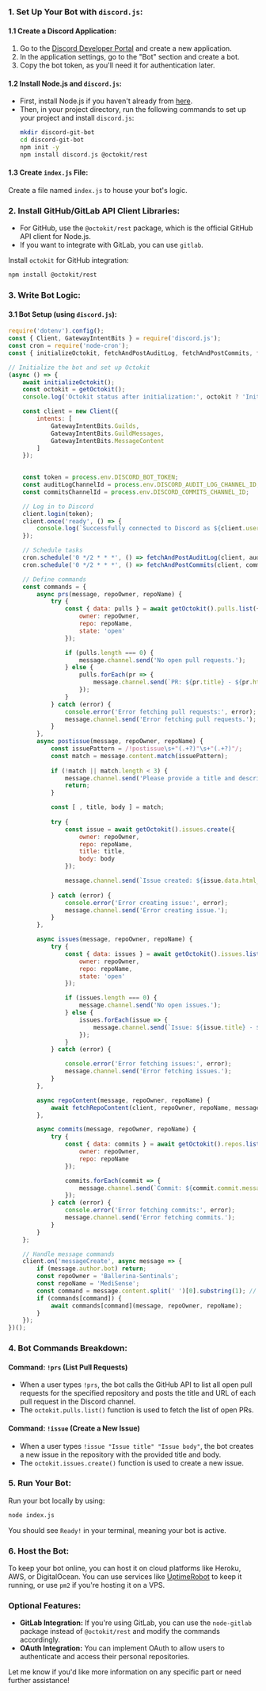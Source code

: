 
### 1. Set Up Your Bot with `discord.js`:

#### 1.1 Create a Discord Application:
1. Go to the [Discord Developer Portal](https://discord.com/developers/applications) and create a new application.
2. In the application settings, go to the "Bot" section and create a bot.
3. Copy the bot token, as you'll need it for authentication later.

#### 1.2 Install Node.js and `discord.js`:
- First, install Node.js if you haven't already from [here](https://nodejs.org/en/).
- Then, in your project directory, run the following commands to set up your project and install `discord.js`:
  ```bash
  mkdir discord-git-bot
  cd discord-git-bot
  npm init -y
  npm install discord.js @octokit/rest
  ```

#### 1.3 Create `index.js` File:
Create a file named `index.js` to house your bot's logic.

### 2. Install GitHub/GitLab API Client Libraries:
   - For GitHub, use the `@octokit/rest` package, which is the official GitHub API client for Node.js.
   - If you want to integrate with GitLab, you can use `gitlab`.

   Install `octokit` for GitHub integration:
   ```bash
   npm install @octokit/rest
   ```

### **3. Write Bot Logic:**

#### 3.1 Bot Setup (using `discord.js`):

```javascript
require('dotenv').config();
const { Client, GatewayIntentBits } = require('discord.js');
const cron = require('node-cron');
const { initializeOctokit, fetchAndPostAuditLog, fetchAndPostCommits, fetchRepoContent, getOctokit } = require('./services');

// Initialize the bot and set up Octokit
(async () => {
    await initializeOctokit();
    const octokit = getOctokit();
    console.log('Octokit status after initialization:', octokit ? 'Initialized' : 'Not initialized');

    const client = new Client({
        intents: [
            GatewayIntentBits.Guilds,
            GatewayIntentBits.GuildMessages,
            GatewayIntentBits.MessageContent
        ]
    });

  
    const token = process.env.DISCORD_BOT_TOKEN;
    const auditLogChannelId = process.env.DISCORD_AUDIT_LOG_CHANNEL_ID;
    const commitsChannelId = process.env.DISCORD_COMMITS_CHANNEL_ID;

    // Log in to Discord
    client.login(token);
    client.once('ready', () => {
        console.log(`Successfully connected to Discord as ${client.user.tag}.`);
    });

    // Schedule tasks
    cron.schedule('0 */2 * * *', () => fetchAndPostAuditLog(client, auditLogChannelId));
    cron.schedule('0 */2 * * *', () => fetchAndPostCommits(client, commitsChannelId));

    // Define commands
    const commands = {
        async prs(message, repoOwner, repoName) {
            try {
                const { data: pulls } = await getOctokit().pulls.list({
                    owner: repoOwner,
                    repo: repoName,
                    state: 'open'
                });

                if (pulls.length === 0) {
                    message.channel.send('No open pull requests.');
                } else {
                    pulls.forEach(pr => {
                        message.channel.send(`PR: ${pr.title} - ${pr.html_url}`);
                    });
                }
            } catch (error) {
                console.error('Error fetching pull requests:', error);
                message.channel.send('Error fetching pull requests.');
            }
        },
        async postissue(message, repoOwner, repoName) {
            const issuePattern = /!postissue\s+"(.+?)"\s+"(.+?)"/;
            const match = message.content.match(issuePattern);
            
            if (!match || match.length < 3) {
                message.channel.send('Please provide a title and description like this: `!postissue "Title" "Description"`');
                return;
            }

            const [ , title, body ] = match;
            
            try {
                const issue = await getOctokit().issues.create({
                    owner: repoOwner,
                    repo: repoName,
                    title: title,
                    body: body
                });

                message.channel.send(`Issue created: ${issue.data.html_url}`);
                
            } catch (error) {
                console.error('Error creating issue:', error);
                message.channel.send('Error creating issue.');
            }
        },

        async issues(message, repoOwner, repoName) {
            try {
                const { data: issues } = await getOctokit().issues.listForRepo({
                    owner: repoOwner,
                    repo: repoName,
                    state: 'open'
                });

                if (issues.length === 0) {
                    message.channel.send('No open issues.');
                } else {
                    issues.forEach(issue => {
                        message.channel.send(`Issue: ${issue.title} - ${issue.html_url}`);
                    });
                }
            } catch (error) {

                console.error('Error fetching issues:', error);
                message.channel.send('Error fetching issues.');
            }
        },

        async repoContent(message, repoOwner, repoName) {
            await fetchRepoContent(client, repoOwner, repoName, message.channel);
        },

        async commits(message, repoOwner, repoName) {
            try {
                const { data: commits } = await getOctokit().repos.listCommits({
                    owner: repoOwner,
                    repo: repoName
                });

                commits.forEach(commit => {
                    message.channel.send(`Commit: ${commit.commit.message} - ${commit.html_url}`);
                });
            } catch (error) {
                console.error('Error fetching commits:', error);
                message.channel.send('Error fetching commits.');
            }
        }
    };

    // Handle message commands
    client.on('messageCreate', async message => {
        if (message.author.bot) return;
        const repoOwner = 'Ballerina-Sentinals';
        const repoName = 'MediSense';
        const command = message.content.split(' ')[0].substring(1); // Extract command after !
        if (commands[command]) {
            await commands[command](message, repoOwner, repoName);
        }
    });
})();
```

### 4. Bot Commands Breakdown:

#### **Command: `!prs` (List Pull Requests)**
- When a user types `!prs`, the bot calls the GitHub API to list all open pull requests for the specified repository and posts the title and URL of each pull request in the Discord channel.
- The `octokit.pulls.list()` function is used to fetch the list of open PRs.

#### **Command: `!issue` (Create a New Issue)**
- When a user types `!issue "Issue title" "Issue body"`, the bot creates a new issue in the repository with the provided title and body.
- The `octokit.issues.create()` function is used to create a new issue.

### 5. **Run Your Bot:**
Run your bot locally by using:
```bash
node index.js
```
You should see `Ready!` in your terminal, meaning your bot is active.

### 6. **Host the Bot:**
To keep your bot online, you can host it on cloud platforms like Heroku, AWS, or DigitalOcean. You can use services like [UptimeRobot](https://uptimerobot.com/) to keep it running, or use `pm2` if you're hosting it on a VPS.

### Optional Features:
- **GitLab Integration:** If you're using GitLab, you can use the `node-gitlab` package instead of `@octokit/rest` and modify the commands accordingly.
- **OAuth Integration:** You can implement OAuth to allow users to authenticate and access their personal repositories.

Let me know if you'd like more information on any specific part or need further assistance!